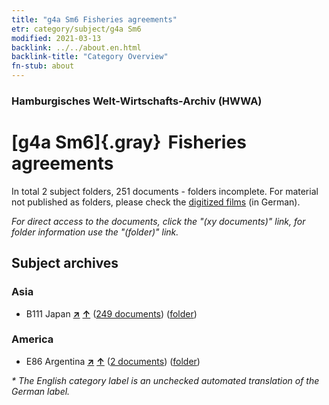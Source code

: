 ```yaml
---
title: "g4a Sm6 Fisheries agreements"
etr: category/subject/g4a Sm6
modified: 2021-03-13
backlink: ../../about.en.html
backlink-title: "Category Overview"
fn-stub: about
---
```


### Hamburgisches Welt-Wirtschafts-Archiv (HWWA)
# [g4a Sm6]{.gray}&#8201; Fisheries agreements&#160; 





In total 2 subject folders, 251 documents - folders incomplete.
For material not published as folders, please check the [digitized films](/film/h1_sh) (in German).

_For direct access to the documents, click the "(xy documents)" link, for folder information use the "(folder)" link._

## Subject archives



### Asia

- B111 Japan [**&nearr;**](../../../geo/i/141272/about.en.html "Japan (all folders)") [**&uarr;**](../../../geo/about.en.html#B111 "Country category system") (<a href="https://pm20.zbw.eu/dfgview/sh/141272,144537" title="about: Japan : Fisheries agreements" target="_blank">249 documents</a>) ([folder](http://purl.org/pressemappe20/folder/sh/141272,144537))

### America

- E86 Argentina [**&nearr;**](../../../geo/i/141692/about.en.html "Argentina (all folders)") [**&uarr;**](../../../geo/about.en.html#E86 "Country category system") (<a href="https://pm20.zbw.eu/dfgview/sh/141692,144537" title="about: Argentina : Fisheries agreements" target="_blank">2 documents</a>) ([folder](http://purl.org/pressemappe20/folder/sh/141692,144537))


_* The English category label is an unchecked automated translation of the German label._

